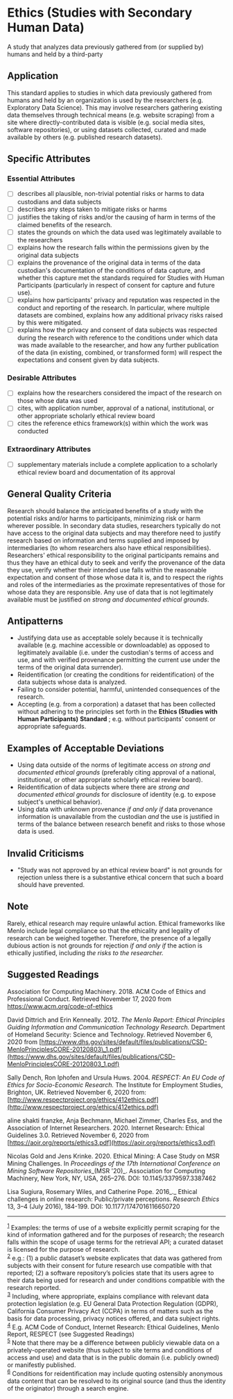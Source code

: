 # Ethics (Studies with Secondary Human Data)

A study that analyzes data previously gathered from (or supplied by) humans and held by a third-party

## Application

This standard applies to studies in which data previously gathered from humans and held by an organization is used by the researchers (e.g. Exploratory Data Science). This may involve researchers gathering existing data themselves through technical means (e.g. website scraping) from a site where directly-contributed data is visible (e.g. social media sites, software repositories), or using datasets collected, curated and made available by others (e.g. published research datasets).

## Specific Attributes
### Essential Attributes
- [ ] describes all plausible, non-trivial potential risks or harms to data custodians and data subjects
- [ ] describes any steps taken to mitigate risks or harms
- [ ] justifies the taking of risks and/or the causing of harm in terms of the claimed benefits of the research.
- [ ] states the grounds on which the data used was legitimately available to the researchers
- [ ] explains how the research falls within the permissions given by the original data subjects
- [ ] explains the provenance of the original data in terms of the data custodian&#39;s documentation of the conditions of data capture, and whether this capture met the standards required for Studies with Human Participants (particularly in respect of consent for capture and future use).
- [ ] explains how participants&#39; privacy and reputation was respected in the conduct and reporting of the research. In particular, where multiple datasets are combined, explains how any additional privacy risks raised by this were mitigated.
- [ ] explains how the privacy and consent of data subjects was respected during the research with reference to the conditions under which data was made available to the researcher, and how any further publication of the data (in existing, combined, or transformed form) will respect the expectations and consent given by data subjects.

### Desirable Attributes
- [ ] explains how the researchers considered the impact of the research on those whose data was used
- [ ] cites, with application number, approval of a national, institutional, or other appropriate scholarly ethical review board
- [ ] cites the reference ethics framework(s) within which the work was conducted

### Extraordinary Attributes
- [ ] supplementary materials include a complete application to a scholarly ethical review board and documentation of its approval

## General Quality Criteria

Research should balance the anticipated benefits of a study with the potential risks and/or harms to participants, minimizing risk or harm wherever possible. In secondary data studies, researchers typically do not have access to the original data subjects and may therefore need to justify research based on information and terms supplied and imposed by intermediaries (to whom researchers also have ethical responsibilities). Researchers&#39; ethical responsibility to the original participants remains and thus they have an ethical duty to seek and verify the provenance of the data they use, verify whether their intended use falls within the reasonable expectation and consent of those whose data it is, and to respect the rights and roles of the intermediaries as the proximate representatives of those for whose data they are responsible. Any use of data that is not legitimately available must be justified _on strong and documented ethical grounds_.

## Antipatterns

- Justifying data use as acceptable solely because it is technically available (e.g. machine accessible or downloadable) as opposed to legitimately available (i.e. under the custodian&#39;s terms of access and use, and with verified provenance permitting the current use under the terms of the original data surrender).
- Reidentification (or creating the conditions for reidentification) of the data subjects whose data is analyzed.
- Failing to consider potential, harmful, unintended consequences of the research.
- Accepting (e.g. from a corporation) a dataset that has been collected without adhering to the principles set forth in the **Ethics (Studies with Human Participants)**  **Standard** ; e.g. without participants&#39; consent or appropriate safeguards.

## Examples of Acceptable Deviations

- Using data outside of the norms of legitimate access _on strong and documented ethical grounds_ (preferably citing approval of a national, institutional, or other appropriate scholarly ethical review board).
- Reidentification of data subjects where there are _strong and documented ethical grounds_ for disclosure of identity (e.g. to expose subject&#39;s unethical behavior).
- Using data with unknown provenance _if and only if_ data provenance information is unavailable from the custodian _and_ the use is justified in terms of the balance between research benefit and risks to those whose data is used.

## Invalid Criticisms

- &quot;Study was not approved by an ethical review board&quot; is not grounds for rejection unless there is a substantive ethical concern that such a board should have prevented.

## Note

Rarely, ethical research may require unlawful action. Ethical frameworks like Menlo include legal compliance so that the ethicality and legality of research can be weighed together. Therefore, the presence of a legally dubious action is not grounds for rejection _if and only if_ the action is ethically justified, including _the risks to the researcher._

## Suggested Readings

Association for Computing Machinery. 2018. ACM Code of Ethics and Professional Conduct. Retrieved November 17, 2020 from https://www.acm.org/code-of-ethics

David Dittrich and Erin Kenneally. 2012. _The Menlo Report: Ethical Principles Guiding Information and Communication Technology Research._ Department of Homeland Security: Science and Technology. Retrieved November 6, 2020 from [https://www.dhs.gov/sites/default/files/publications/CSD-MenloPrinciplesCORE-20120803\_1.pdf](https://www.dhs.gov/sites/default/files/publications/CSD-MenloPrinciplesCORE-20120803_1.pdf)

Sally Dench, Ron Iphofen and Ursula Huws. 2004. _RESPECT: An EU Code of Ethics for Socio-Economic Research._ The Institute for Employment Studies, Brighton, UK. Retrieved November 6, 2020 from: [http://www.respectproject.org/ethics/412ethics.pdf](http://www.respectproject.org/ethics/412ethics.pdf)

aline shakti franzke, Anja Bechmann, Michael Zimmer, Charles Ess, and the Association of Internet Researchers. 2020. Internet Research: Ethical Guidelines 3.0. Retrieved November 6, 2020 from [https://aoir.org/reports/ethics3.pdf](https://aoir.org/reports/ethics3.pdf)

Nicolas Gold and Jens Krinke. 2020. Ethical Mining: A Case Study on MSR Mining Challenges. In _Proceedings of the 17th International Conference on Mining Software Repositories__(MSR &#39;20)_. Association for Computing Machinery, New York, NY, USA, 265–276. DOI: 10.1145/3379597.3387462

Lisa Sugiura, Rosemary Wiles, and Catherine Pope. 2016_._ Ethical challenges in online research: Public/private perceptions. _Research Ethics_ 13, 3–4 (July 2016), 184-199. DOI: 10.1177/1747016116650720

---
<sup>[1](myfootnote1)</sup> Examples: the terms of use of a website explicitly permit scraping for the kind of information gathered and for the purposes of research; the research falls within the scope of usage terms for the retrieval API; a curated dataset is licensed for the purpose of research.  
<sup>[2](myfootnote1)</sup> e.g.: (1) a public dataset’s website explicates that data was gathered from subjects with their consent for future research use compatible with that reported; (2) a software repository’s policies state that its users agree to their data being used for research and under conditions compatible with the research reported.  
<sup>[3](myfootnote1)</sup> Including, where appropriate, explains compliance with relevant data protection legislation (e.g. EU General Data Protection Regulation (GDPR), California Consumer Privacy Act (CCPA) in terms of matters such as the basis for data processing, privacy notices offered, and data subject rights.  
<sup>[4](myfootnote1)</sup> E.g. ACM Code of Conduct, Internet Research: Ethical Guidelines, Menlo Report, RESPECT (see Suggested Readings)  
<sup>[5](myfootnote1)</sup> Note that there may be a difference between publicly viewable data on a privately-operated website (thus subject to site terms and conditions of access and use) and data that is in the public domain (i.e. publicly owned) or manifestly published.  
<sup>[6](myfootnote1)</sup> Conditions for reidentification may include quoting ostensibly anonymous data content that can be resolved to its original source (and thus the identity of the originator) through a search engine.
